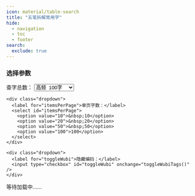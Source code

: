 ```yaml
---
icon: material/table-search
title: "五笔拆解常用字"
hide:
  - navigation
  - toc
  - footer
search:
  exclude: true
---
```


<link rel="stylesheet" type="text/css" href="../static/css/styles2.css" />

<main>
  <section id="option-area">
    <h3>选择参数</h3>
    <div class="dropdown">
      <label for="totalCount">查字总数：</label>
      <select id="itemsTotal">
        <option value="100">高频&nbsp;&nbsp;100字</option>
        <option value="500">高频&nbsp;&nbsp;500字</option>
        <option value="1500">高频1500字</option>
        <option value="medium">中频3000字</option>
        <option value="level1a">规范一级字㊤</option>
        <option value="level1b">规范一级字㊦</option>
        <option value="level2">规范二级字</option>
        <option value="level3">规范三级字</option>
        <option value="fanti">常见繁/异体字</option>
        <option value="more">更多表外字</option>
      </select>
    </div>

    <div class="dropdown">
      <label for="itemsPerPage">单页字数：</label>
      <select id="itemsPerPage">
        <option value="10">&nbsp;10</option>
        <option value="20">&nbsp;20</option>
        <option value="50">&nbsp;50</option>
        <option value="100">100</option>
      </select>
    </div>

    <div class="dropdown">
      <label for="toggleWubi">隐藏编码：</label>
      <input type="checkbox" id="toggleWubi" onchange="toggleWubiTags()" />
    </div>
  </section>

  <section id="note-area">
    <p id="note-warning" class="note">等待加载中……</p>
  </section>

  <section>
    <table id="data-table">
      <thead></thead>
      <tbody></tbody>
    </table>
  </section>

  <div class="pagination" id="pagination">
  </div>
</main>

<script src="https://cdn.jsdelivr.net/npm/hanzi-writer@3.7.2/dist/hanzi-writer.min.js"></script>
<script src="../static/js/utils.js"></script>
<script src="../static/js/list.js"></script>
